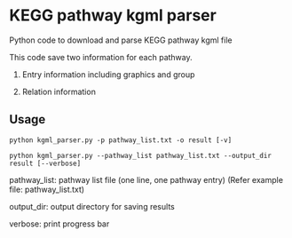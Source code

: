 # KEGG pathway kgml parser
Python code to download and parse KEGG pathway kgml file

This code save two information for each pathway.

1. Entry information including graphics and group

2. Relation information

## Usage
```
python kgml_parser.py -p pathway_list.txt -o result [-v]

python kgml_parser.py --pathway_list pathway_list.txt --output_dir result [--verbose]
```

pathway_list: pathway list file (one line, one pathway entry) (Refer example file: pathway_list.txt)

output_dir: output directory for saving results

verbose: print progress bar

